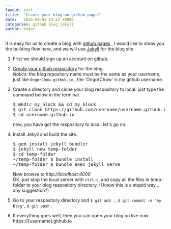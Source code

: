 ```yaml
---
layout: post
title:  "Create your blog on github pages"
date:   2016-09-01 14:22 +0800
categories: github blog jekyll
author: Ongor
---
```


It is easy for us to create a blog with [github pages](https://pages.github.com/) , I would like to show you the building flow here, and we will use [Jekyll](https://jekyllrb.com/) for the blog site.

1. First we should sign up an account on [github](https://github.com/).

2. [Create your github respository](https://github.com/new) for the blog. <br/>*Notics:* the blog repository name must be the same as your username, just like `OngorChow.github.io` , the 'OngorChow' is my github username.

3. Create a directory and clone your blog respository to local. just type the command below in the terminal.<br/>
    <pre>$ mkdir my_block && cd my_block<br/>$ git clone https://github.com/username/username.github.io<br/>$ cd username.github.io</pre>
    now, you have got the respository to local. let's go on.
    
4. Install Jekyll and build the site.<br/>
   <pre>
   $ gem install jekyll bundler
   $ jekyll new temp-folder
   $ cd temp-folder
   ~/temp-folder $ bundle install
   ~/temp-folder $ bundle exec jekyll serve
   </pre>
   Now browse to *http://localhost:4000*
   <br/>
   OK, just stop the local server with `ctrl-c`, and copy all the files in temp-folder to your blog respository directory. (I know this is a stupid way... any suggestion?)
   
5. Go to your respository directory and `$ git add .`, `$ git commit -m 'my blog'`, `$ git push` . 

6. If everything goes well, then you can open your blog on live now: https://[username].github.io

   